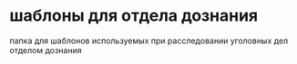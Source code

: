 # шаблоны для отдела дознания
папка для шаблонов используемых при расследовании уголовных дел отделом дознания

